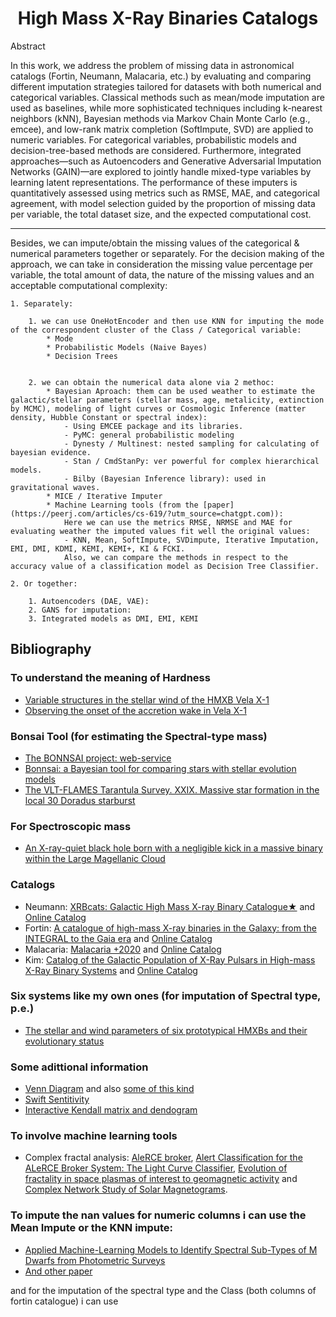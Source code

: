 <h1 align="center">High Mass X-Ray Binaries Catalogs</h1>


Abstract

In this work, we address the problem of missing data in astronomical catalogs (Fortin, Neumann, Malacaria, etc.) by evaluating and comparing different imputation strategies tailored for datasets with both numerical and categorical variables. Classical methods such as mean/mode imputation are used as baselines, while more sophisticated techniques including k-nearest neighbors (kNN), Bayesian methods via Markov Chain Monte Carlo (e.g., emcee), and low-rank matrix completion (SoftImpute, SVD) are applied to numeric variables. For categorical variables, probabilistic models and decision-tree-based methods are considered. Furthermore, integrated approaches—such as Autoencoders and Generative Adversarial Imputation Networks (GAIN)—are explored to jointly handle mixed-type variables by learning latent representations. The performance of these imputers is quantitatively assessed using metrics such as RMSE, MAE, and categorical agreement, with model selection guided by the proportion of missing data per variable, the total dataset size, and the expected computational cost.

----

Besides, we can impute/obtain the missing values of the categorical & numerical parameters together or separately. For the decision making of the approach, we can take in consideration the missing value percentage per variable, the total amount of data, the nature of the missing values and an acceptable computational complexity:

    1. Separately:

        1. we can use OneHotEncoder and then use KNN for imputing the mode of the correspondent cluster of the Class / Categorical variable:
            * Mode
            * Probabilistic Models (Naive Bayes)
            * Decision Trees


        2. we can obtain the numerical data alone via 2 methoc:
            * Bayesian Aproach: them can be used weather to estimate the galactic/stellar parameters (stellar mass, age, metalicity, extinction by MCMC), modeling of light curves or Cosmologic Inference (matter density, Hubble Constant or spectral index):
                - Using EMCEE package and its libraries.
                - PyMC: general probabilistic modeling
                - Dynesty / Multinest: nested sampling for calculating of bayesian evidence.
                - Stan / CmdStanPy: ver powerful for complex hierarchical models.
                - Bilby (Bayesian Inference library): used in gravitational waves.
            * MICE / Iterative Imputer 
            * Machine Learning tools (from the [paper](https://peerj.com/articles/cs-619/?utm_source=chatgpt.com)): 
                Here we can use the metrics RMSE, NRMSE and MAE for evaluating weather the imputed values fit well the original values:
                - KNN, Mean, SoftImpute, SVDimpute, Iterative Imputation, EMI, DMI, KDMI, KEMI, KEMI+, KI & FCKI.
                Also, we can compare the methods in respect to the accuracy value of a classification model as Decision Tree Classifier.

    2. Or together: 

        1. Autoencoders (DAE, VAE):
        2. GANS for imputation:
        3. Integrated models as DMI, EMI, KEMI









## Bibliography

### To understand the meaning of Hardness
- [Variable structures in the stellar wind of the HMXB Vela X-1](https://arxiv.org/pdf/2410.21456)
- [Observing the onset of the accretion wake in Vela X-1](https://www.aanda.org/articles/aa/pdf/2023/06/aa45708-22.pdf)

### Bonsai Tool (for estimating the Spectral-type mass)

- [The BONNSAI project: web-service](https://www.astro.uni-bonn.de/stars/bonnsai/)
- [Bonnsai: a Bayesian tool for comparing stars with stellar evolution models](https://ui.adsabs.harvard.edu/abs/2014A%26A...570A..66S/abstract)
- [The VLT-FLAMES Tarantula Survey. XXIX. Massive star formation in the local 30 Doradus starburst](https://ui.adsabs.harvard.edu/abs/2018A%26A...618A..73S/abstract)

### For Spectroscopic mass

- [An X-ray-quiet black hole born with a negligible kick in a massive binary within the Large Magellanic Cloud](https://ui.adsabs.harvard.edu/abs/2022NatAs...6.1085S/abstract)

### Catalogs

- Neumann: [XRBcats: Galactic High Mass X-ray Binary Catalogue★](https://ui.adsabs.harvard.edu/abs/2023A%26A...677A.134N/abstract) and [Online Catalog](http://astro.uni-tuebingen.de/~xrbcat/HMXBcat.html)
- Fortin: [A catalogue of high-mass X-ray binaries in the Galaxy: from the INTEGRAL to the Gaia era](https://ui.adsabs.harvard.edu/abs/2023A%26A...671A.149F/abstract) and [Online Catalog](https://binary-revolution.github.io/HMXBwebcat/catalog.html)
- Malacaria: [Malacaria +2020](https://ui.adsabs.harvard.edu/search/p_=1&q=author%3A%22^malacaria%2Cc%22&sort=date%20desc%2C%20bibcode%20desc) and [Online Catalog](https://iopscience.iop.org/article/10.3847/1538-4357/ab855c)
- Kim: [Catalog of the Galactic Population of X-Ray Pulsars in High-mass X-Ray Binary Systems](https://ui.adsabs.harvard.edu/abs/2023ApJS..268...21K/abstract) and [Online Catalog](https://iopscience.iop.org/article/10.3847/1538-4365/ace68f#apjsace68fapp1)

### Six systems like my own ones (for imputation of Spectral type, p.e.)

- [The stellar and wind parameters of six prototypical HMXBs and their evolutionary status](https://ui.adsabs.harvard.edu/abs/2020A%26A...634A..49H/abstract)

### Some adittional information

- [Venn Diagram](https://en.wikipedia.org/wiki/Venn_diagram) and also [some of this kind](https://upload.wikimedia.org/wikipedia/commons/5/56/6-set_Venn_diagram_SMIL.svg)
- [Swift Sentitivity](https://heasarc.gsfc.nasa.gov/W3Browse/swift/swbat105m.html)
- [Interactive Kendall matrix and dendogram](https://ipywidgets.readthedocs.io/en/8.1.5/examples/Using%20Interact.html)

### To involve machine learning tools

- Complex fractal analysis: [AleRCE broker](https://alerce.science), [Alert Classification for the ALeRCE Broker System: The Light Curve Classifier](https://arxiv.org/pdf/2008.03311), [Evolution of fractality in space plasmas of interest to geomagnetic activity](https://ui.adsabs.harvard.edu/abs/2018NPGeo..25..207M/abstract) and [Complex Network Study of Solar Magnetograms](https://ui.adsabs.harvard.edu/abs/2022Entrp..24..753M/abstract).


### To impute the nan values for numeric columns i can use the Mean Impute or the KNN impute:

- [Applied Machine-Learning Models to Identify Spectral Sub-Types of M
Dwarfs from Photometric Surveys](https://iopscience.iop.org/article/10.1088/1538-3873/acc974/pdf) 
- [And other paper](https://arxiv.org/pdf/2111.13806)

and for the imputation of the spectral type and the Class (both columns of fortin catalogue) i can use 

